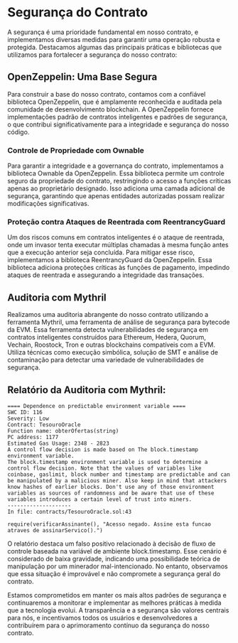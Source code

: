 # Segurança do Contrato
A segurança é uma prioridade fundamental em nosso contrato, e implementamos diversas medidas para garantir uma operação robusta e protegida. Destacamos algumas das principais práticas e bibliotecas que utilizamos para fortalecer a segurança do nosso contrato:

## OpenZeppelin: Uma Base Segura
Para construir a base do nosso contrato, contamos com a confiável biblioteca OpenZeppelin, que é amplamente reconhecida e auditada pela comunidade de desenvolvimento blockchain. A OpenZeppelin fornece implementações padrão de contratos inteligentes e padrões de segurança, o que contribui significativamente para a integridade e segurança do nosso código.

### Controle de Propriedade com Ownable
Para garantir a integridade e a governança do contrato, implementamos a biblioteca Ownable da OpenZeppelin. Essa biblioteca permite um controle seguro da propriedade do contrato, restringindo o acesso a funções críticas apenas ao proprietário designado. Isso adiciona uma camada adicional de segurança, garantindo que apenas entidades autorizadas possam realizar modificações significativas.

### Proteção contra Ataques de Reentrada com ReentrancyGuard
Um dos riscos comuns em contratos inteligentes é o ataque de reentrada, onde um invasor tenta executar múltiplas chamadas à mesma função antes que a execução anterior seja concluída. Para mitigar esse risco, implementamos a biblioteca ReentrancyGuard da OpenZeppelin. Essa biblioteca adiciona proteções críticas às funções de pagamento, impedindo ataques de reentrada e assegurando a integridade das transações.

## Auditoria com Mythril

Realizamos uma auditoria abrangente do nosso contrato utilizando a ferramenta Mythril, uma ferramenta de análise de segurança para bytecode da EVM. Essa ferramenta detecta vulnerabilidades de segurança em contratos inteligentes construídos para Ethereum, Hedera, Quorum, Vechain, Roostock, Tron e outras blockchains compatíveis com a EVM. Utiliza técnicas como execução simbólica, solução de SMT e análise de contaminação para detectar uma variedade de vulnerabilidades de segurança.

## Relatório da Auditoria com Mythril:

``` shell
==== Dependence on predictable environment variable ====
SWC ID: 116
Severity: Low
Contract: TesouroOracle
Function name: obterOfertas(string)
PC address: 1177
Estimated Gas Usage: 2348 - 2823
A control flow decision is made based on The block.timestamp environment variable.
The block.timestamp environment variable is used to determine a control flow decision. Note that the values of variables like coinbase, gaslimit, block number and timestamp are predictable and can be manipulated by a malicious miner. Also keep in mind that attackers know hashes of earlier blocks. Don't use any of those environment variables as sources of randomness and be aware that use of these variables introduces a certain level of trust into miners.
--------------------
In file: contracts/TesouroOracle.sol:43

require(verificarAssinante(), "Acesso negado. Assine esta funcao atraves de assinarServico().")
```

O relatório destaca um falso positivo relacionado à decisão de fluxo de controle baseada na variável de ambiente block.timestamp. Esse cenário é considerado de baixa gravidade, indicando uma possibilidade teórica de manipulação por um minerador mal-intencionado. No entanto, observamos que essa situação é improvável e não compromete a segurança geral do contrato.


Estamos comprometidos em manter os mais altos padrões de segurança e continuaremos a monitorar e implementar as melhores práticas à medida que a tecnologia evolui. A transparência e a segurança são valores centrais para nós, e incentivamos todos os usuários e desenvolvedores a contribuírem para o aprimoramento contínuo da segurança do nosso contrato.
